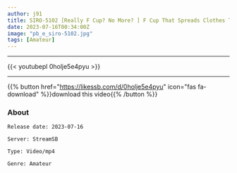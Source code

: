 ```yaml
---
author: j91
title: SIRO-5102 [Really F Cup? No More? ] F Cup That Spreads Clothes To The Fullest, Not Only In Size But Also In Firmness And Sensitivity. At The Time Of Paizuri, The Gaze Is Also Sent With Crisp Eyes And The Erection Is Inevitable! ? Applicant Amateur, First AV Shooting 341
date: 2023-07-16T00:34:00Z
image: "pb_e_siro-5102.jpg"
tags: [Amateur]
---
```

___

{{< youtubepl 0holje5e4pyu >}}
___

{{% button href="https://likessb.com/d/0holje5e4pyu" icon="fas fa-download" %}}download this video{{% /button %}}
### About

`Release date: 2023-07-16`

`Server: StreamSB`

`Type: Video/mp4`

`Genre:	Amateur`